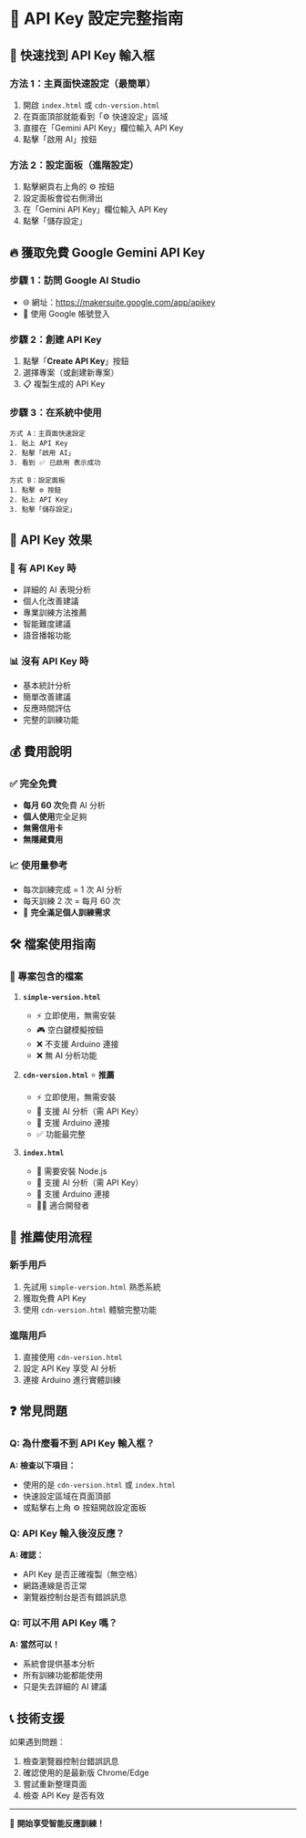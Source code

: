 # 🔑 API Key 設定完整指南

## 🎯 快速找到 API Key 輸入框

### 方法 1：主頁面快速設定（最簡單）
1. 開啟 `index.html` 或 `cdn-version.html`
2. 在頁面頂部就能看到「⚙️ 快速設定」區域
3. 直接在「Gemini API Key」欄位輸入 API Key
4. 點擊「啟用 AI」按鈕

### 方法 2：設定面板（進階設定）
1. 點擊網頁右上角的 ⚙️ 按鈕
2. 設定面板會從右側滑出
3. 在「Gemini API Key」欄位輸入 API Key
4. 點擊「儲存設定」

## 🔥 獲取免費 Google Gemini API Key

### 步驟 1：訪問 Google AI Studio
- 🌐 網址：https://makersuite.google.com/app/apikey
- 👤 使用 Google 帳號登入

### 步驟 2：創建 API Key
1. 點擊「**Create API Key**」按鈕
2. 選擇專案（或創建新專案）
3. 📋 複製生成的 API Key

### 步驟 3：在系統中使用
```
方式 A：主頁面快速設定
1. 貼上 API Key
2. 點擊「啟用 AI」
3. 看到 ✅ 已啟用 表示成功

方式 B：設定面板
1. 點擊 ⚙️ 按鈕
2. 貼上 API Key
3. 點擊「儲存設定」
```

## 🎁 API Key 效果

### 🤖 有 API Key 時
- 詳細的 AI 表現分析
- 個人化改善建議
- 專業訓練方法推薦
- 智能難度建議
- 語音播報功能

### 📊 沒有 API Key 時
- 基本統計分析
- 簡單改善建議
- 反應時間評估
- 完整的訓練功能

## 💰 費用說明

### ✅ 完全免費
- **每月 60 次**免費 AI 分析
- **個人使用**完全足夠
- **無需信用卡**
- **無隱藏費用**

### 📈 使用量參考
- 每次訓練完成 = 1 次 AI 分析
- 每天訓練 2 次 = 每月 60 次
- 🎯 **完全滿足個人訓練需求**

## 🛠️ 檔案使用指南

### 📁 專案包含的檔案

1. **`simple-version.html`** 
   - ⚡ 立即使用，無需安裝
   - 🎮 空白鍵模擬按鈕
   - ❌ 不支援 Arduino 連接
   - ❌ 無 AI 分析功能

2. **`cdn-version.html`** ⭐ **推薦**
   - ⚡ 立即使用，無需安裝
   - 🤖 支援 AI 分析（需 API Key）
   - 🔌 支援 Arduino 連接
   - ✅ 功能最完整

3. **`index.html`**
   - 🔧 需要安裝 Node.js
   - 🤖 支援 AI 分析（需 API Key）
   - 🔌 支援 Arduino 連接
   - 👨‍💻 適合開發者

## 🚀 推薦使用流程

### 新手用戶
1. 先試用 `simple-version.html` 熟悉系統
2. 獲取免費 API Key
3. 使用 `cdn-version.html` 體驗完整功能

### 進階用戶
1. 直接使用 `cdn-version.html`
2. 設定 API Key 享受 AI 分析
3. 連接 Arduino 進行實體訓練

## ❓ 常見問題

### Q: 為什麼看不到 API Key 輸入框？
**A: 檢查以下項目：**
- 使用的是 `cdn-version.html` 或 `index.html`
- 快速設定區域在頁面頂部
- 或點擊右上角 ⚙️ 按鈕開啟設定面板

### Q: API Key 輸入後沒反應？
**A: 確認：**
- API Key 是否正確複製（無空格）
- 網路連線是否正常
- 瀏覽器控制台是否有錯誤訊息

### Q: 可以不用 API Key 嗎？
**A: 當然可以！**
- 系統會提供基本分析
- 所有訓練功能都能使用
- 只是失去詳細的 AI 建議

## 📞 技術支援

如果遇到問題：
1. 檢查瀏覽器控制台錯誤訊息
2. 確認使用的是最新版 Chrome/Edge
3. 嘗試重新整理頁面
4. 檢查 API Key 是否有效

---

🎯 **開始享受智能反應訓練！**
